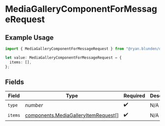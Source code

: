 # MediaGalleryComponentForMessageRequest

## Example Usage

```typescript
import { MediaGalleryComponentForMessageRequest } from "@ryan.blunden/discord-sdk/models/components";

let value: MediaGalleryComponentForMessageRequest = {
  items: [],
};
```

## Fields

| Field                                                                                      | Type                                                                                       | Required                                                                                   | Description                                                                                |
| ------------------------------------------------------------------------------------------ | ------------------------------------------------------------------------------------------ | ------------------------------------------------------------------------------------------ | ------------------------------------------------------------------------------------------ |
| `type`                                                                                     | *number*                                                                                   | :heavy_check_mark:                                                                         | N/A                                                                                        |
| `items`                                                                                    | [components.MediaGalleryItemRequest](../../models/components/mediagalleryitemrequest.md)[] | :heavy_check_mark:                                                                         | N/A                                                                                        |
